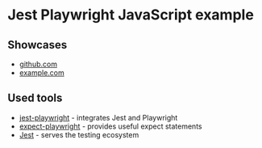 # Jest Playwright JavaScript example

## Showcases

- [github.com](https://github.com/playwright-community/playwright-jest-examples/blob/master/basic/tests/github.test.js)
- [example.com](https://github.com/playwright-community/playwright-jest-examples/blob/master/basic/tests/example.test.js)

## Used tools

- [jest-playwright](https://github.com/playwright-community/jest-playwright) - integrates Jest and Playwright
- [expect-playwright](https://github.com/playwright-community/expect-playwright) - provides useful expect statements
- [Jest](https://jestjs.io) - serves the testing ecosystem
